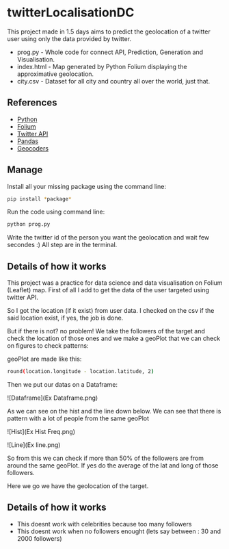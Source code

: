 # twitterLocalisationDC

This project made in 1.5 days aims to predict the geolocation of a twitter user using only the data provided by twitter.

- prog.py - Whole code for connect API, Prediction, Generation and Visualisation.
- index.html - Map generated by Python Folium displaying the approximative geolocation.
- city.csv - Dataset for all city and country all over the world, just that. 

## References

* [Python](https://docs.python.org/3/)
* [Folium](https://python-visualization.github.io/folium/)
* [Twitter API](https://developer.twitter.com/en/docs/twitter-api/users/lookup/introduction)
* [Pandas](https://pandas.pydata.org/)
* [Geocoders](https://geopy.readthedocs.io/en/stable/)

## Manage

Install all your missing package using the command line:

```bash
pip install *package*
```

Run the code using command line:

```bash
python prog.py
```

Write the twitter id of the person you want the geolocation and wait few secondes :)
All step are in the terminal.

## Details of how it works

This project was a practice for data science and data visualisation on Folium (Leaflet) map.
First of all I add to get the data of the user targeted using twitter API.

So I got the location (if it exist) from user data.
I checked on the csv if the said location exist, if yes, the job is done.

But if there is not? no problem!
We take the followers of the target and check the location of those ones and we make a geoPlot that we can check on figures to check patterns:

geoPlot are made like this:

```bash
round(location.longitude - location.latitude, 2)
```
Then we put our datas on a Dataframe:

![Dataframe](Ex Dataframe.png)

As we can see on the hist and the line down below.
We can see that there is pattern with a lot of people from the same geoPlot

![Hist](Ex Hist Freq.png)

![Line](Ex line.png)

So from this we can check if more than 50% of the followers are from around the same geoPlot.
If yes do the average of the lat and long of those followers.

Here we go we have the geolocation of the target.

## Details of how it works

 - This doesnt work with celebrities because too many followers
 - This doesnt work when no followers enought (lets say between : 30 and 2000 followers)
